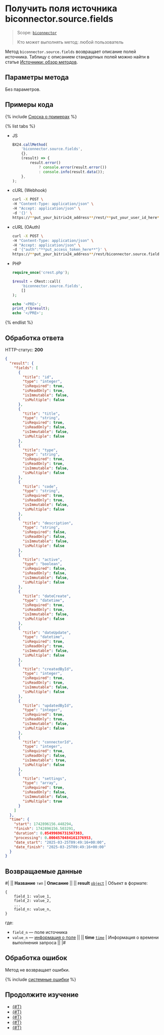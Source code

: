 # Получить поля источника biconnector.source.fields

> Scope: [`biconnector`](../../scopes/permissions.md)
> 
> Кто может выполнять метод: любой пользователь

Метод `biconnector.source.fields` возвращает описание полей источника.
Таблицу с описанием стандартных полей можно найти в статье [Источники: обзор методов](./index.md#fields).

## Параметры метода

Без параметров.

## Примеры кода

{% include [Сноска о примерах](../../../_includes/examples.md) %}

{% list tabs %}

- JS

    ```js
    BX24.callMethod(
        'biconnector.source.fields',
        {},
        (result) => {
            result.error()
                ? console.error(result.error())
                : console.info(result.data());
        },
    );
    ```

- cURL (Webhook)

    ```bash
    curl -X POST \
    -H "Content-Type: application/json" \
    -H "Accept: application/json" \
    -d '{}' \
    https://**put_your_bitrix24_address**/rest/**put_your_user_id_here**/**put_your_webbhook_here**/biconnector.source.fields
    ```

- cURL (OAuth)

    ```bash
    curl -X POST \
    -H "Content-Type: application/json" \
    -H "Accept: application/json" \
    -d '{"auth":"**put_access_token_here**"}' \
    https://**put_your_bitrix24_address**/rest/biconnector.source.fields
    ```

- PHP

    ```php
    require_once('crest.php');

    $result = CRest::call(
        'biconnector.source.fields',
        []
    );

    echo '<PRE>';
    print_r($result);
    echo '</PRE>';
    ```

{% endlist %}

## Обработка ответа

HTTP-статус: **200**

```json
{
  "result": {
    "fields": [
      {
        "title": "id",
        "type": "integer",
        "isRequired": true,
        "isReadOnly": true,
        "isImmutable": false,
        "isMultiple": false
      },
      {
        "title": "title",
        "type": "string",
        "isRequired": true,
        "isReadOnly": false,
        "isImmutable": false,
        "isMultiple": false
      },
      {
        "title": "type",
        "type": "string",
        "isRequired": true,
        "isReadOnly": true,
        "isImmutable": false,
        "isMultiple": false
      },
      {
        "title": "code",
        "type": "string",
        "isRequired": true,
        "isReadOnly": true,
        "isImmutable": false,
        "isMultiple": false
      },
      {
        "title": "description",
        "type": "string",
        "isRequired": false,
        "isReadOnly": false,
        "isImmutable": false,
        "isMultiple": false
      },
      {
        "title": "active",
        "type": "boolean",
        "isRequired": false,
        "isReadOnly": false,
        "isImmutable": false,
        "isMultiple": false
      },
      {
        "title": "dateCreate",
        "type": "datetime",
        "isRequired": true,
        "isReadOnly": true,
        "isImmutable": false,
        "isMultiple": false
      },
      {
        "title": "dateUpdate",
        "type": "datetime",
        "isRequired": true,
        "isReadOnly": true,
        "isImmutable": false,
        "isMultiple": false
      },
      {
        "title": "createdById",
        "type": "integer",
        "isRequired": true,
        "isReadOnly": true,
        "isImmutable": false,
        "isMultiple": false
      },
      {
        "title": "updatedById",
        "type": "integer",
        "isRequired": true,
        "isReadOnly": true,
        "isImmutable": false,
        "isMultiple": false
      },
      {
        "title": "connectorId",
        "type": "integer",
        "isRequired": true,
        "isReadOnly": false,
        "isImmutable": true,
        "isMultiple": false
      },
      {
        "title": "settings",
        "type": "array",
        "isRequired": true,
        "isReadOnly": false,
        "isImmutable": false,
        "isMultiple": true
      }
    ]
  },
  "time": {
    "start": 1742896156.448294,
    "finish": 1742896156.503291,
    "duration": 0.05499696731567383,
    "processing": 0.0004570484161376953,
    "date_start": "2025-03-25T09:49:16+00:00",
    "date_finish": "2025-03-25T09:49:16+00:00"
  }
}
```

## Возвращаемые данные

#|
|| **Название**
`тип` | **Описание** ||
|| **result**
[`object`](../../data-types.md) | Объект в формате:

```
{
    field_1: value_1,
    field_2: value_2,
    ...
    field_n: value_n,
}
```

где:
- `field_n` — поле источника
- `value_n` — [информация о поле](../connector/index.md#description) ||
|| **time**
[`time`](../../data-types.md#time) | Информация о времени выполнения запроса ||
|#

## Обработка ошибок

Метод не возвращает ошибки.

{% include [системные ошибки](./../../../_includes/system-errors.md) %}

## Продолжите изучение

- [{#T}](./biconnector-source-update.md)
- [{#T}](./biconnector-source-get.md)
- [{#T}](./biconnector-source-list.md)
- [{#T}](./biconnector-source-delete.md)
- [{#T}](./biconnector-source-add.md)